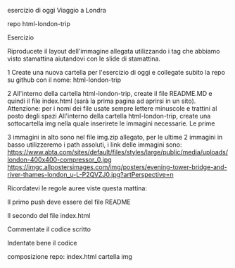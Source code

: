 esercizio di oggi Viaggio a Londra

repo html-london-trip

Esercizio

Riproducete il layout dell'immagine allegata utilizzando i tag che abbiamo visto stamattina aiutandovi con le slide di stamattina.

1 Create una nuova cartella per l'esercizio di oggi e collegate subito la repo su github con il nome: html-london-trip

2 All'interno della cartella html-london-trip, create il file README.MD e quindi il file index.html (sarà la prima pagina ad aprirsi in un sito). Attenzione: per i nomi dei file usate sempre lettere minuscole e trattini al posto degli spazi 
All'interno della cartella html-london-trip, create una sottocartella img nella quale inserirete le immagini necessarie. Le prime 

3 immagini in alto sono nel file img.zip allegato, per le ultime 2 immagini in basso utilizzeremo i path assoluti, i link delle immagini sono: https://www.abta.com/sites/default/files/styles/large/public/media/uploads/london-400x400-compressor_0.jpg https://imgc.allpostersimages.com/img/posters/evening-tower-bridge-and-river-thames-london_u-L-P2QVZJ0.jpg?artPerspective=n

Ricordatevi le regole auree viste questa mattina:

Il primo push deve essere del file README

Il secondo del file index.html

Commentate il codice scritto

Indentate bene il codice

composizione repo:
    index.html
    cartella img